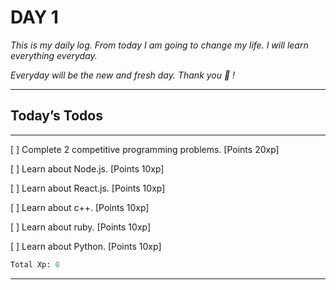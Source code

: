 # DAY 1

*This is my daily log. From today I am going to change my life. I will learn everything everyday.* 

*Everyday will be the new and fresh day. Thank you :slightly_smiling_face: !*

---

## Today’s Todos

---

[ ] Complete 2 competitive programming problems. [Points 20xp]

[ ] Learn about Node.js. 						[Points 10xp]

[ ] Learn about React.js.	  				  [Points 10xp]

[ ] Learn about c++.		   				  [Points 10xp]

[ ] Learn about ruby.		  				  [Points 10xp]

[ ] Learn about Python.						  [Points 10xp]

```python
Total Xp: 0
```

---









